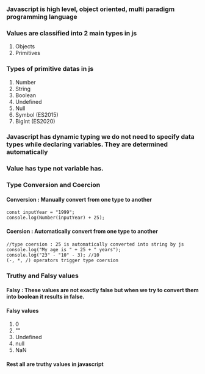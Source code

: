 ### Javascript is high level, object oriented, multi paradigm programming language

### Values are classified into 2 main types in js

1. Objects
2. Primitives

### Types of primitive datas in js

1. Number
2. String
3. Boolean
4. Undefined
5. Null
6. Symbol (ES2015)
7. BigInt (ES2020)

### Javascript has dynamic typing we do not need to specify data types while declaring variables. They are determined automatically

### Value has type not variable has.

### Type Conversion and Coercion

#### Conversion : Manually convert from one type to another

```
const inputYear = "1999";
console.log(Number(inputYear) + 25);
```

#### Coersion : Automatically convert from one type to another

```
//type coersion : 25 is automatically converted into string by js
console.log("My age is " + 25 + " years");
console.log("23" - "10" - 3); //10
(-, *, /) operators trigger type coersion
```

### Truthy and Falsy values

#### Falsy : These values are not exactly false but when we try to convert them into boolean it results in false.

#### Falsy values

1. 0
2. ""
3. Undefined
4. null
5. NaN

#### Rest all are truthy values in javascript
